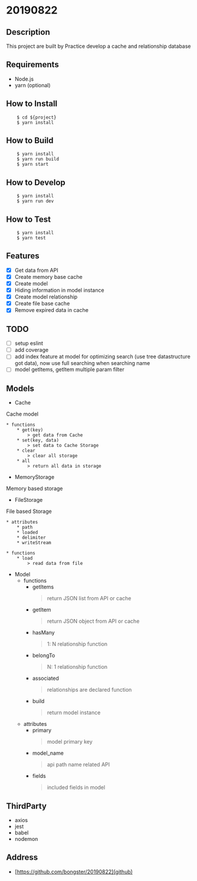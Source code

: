 # 20190822

## Description

This project are built by Practice develop a cache and relationship database

## Requirements

* Node.js
* yarn (optional)

## How to Install

```
    $ cd ${project}
    $ yarn install
```

## How to Build

```
    $ yarn install
    $ yarn run build
    $ yarn start
```

## How to Develop

```
    $ yarn install
    $ yarn run dev
```

## How to Test

```
    $ yarn install
    $ yarn test
```

## Features
- [x] Get data from API
- [x] Create memory base cache
- [x] Create model
- [x] Hiding information in model instance
- [x] Create model relationship
- [x] Create file base cache
- [x] Remove expired data in cache

## TODO
- [ ] setup eslint
- [ ] add coverage
- [ ] add index feature at model for optimizing search (use tree datastructure got data), now use full searching when searching name
- [ ] model getItems, getItem multiple param filter

## Models

* Cache

Cache model

    * functions
        * get(key)
            > get data from Cache
        * set(key, data)
            > set data to Cache Storage
        * clear
            > clear all storage
        * all
            > return all data in storage

* MemoryStorage

Memory based storage

* FileStorage

File based Storage

    * attributes
        * path
        * loaded
        * delimiter
        * writeStream
    
    * functions
        * load
            > read data from file

* Model
    * functions
        * getItems
            > return JSON list from API or cache
        * getItem
            > return JSON object from API or cache
        * hasMany
            > 1: N relationship function
        * belongTo
            > N: 1 relationship function
        * associated
            > relationships are declared function
        * build
            > return model instance
    * attributes
        * primary
            > model primary key
        * model_name
            > api path name related API
        * fields
            > included fields in model

## ThirdParty

* axios
* jest
* babel
* nodemon

## Address
* [https://github.com/bongster/20190822](github)